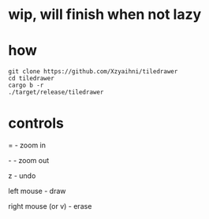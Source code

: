 # wip, will finish when not lazy

# how
```
git clone https://github.com/Xzyaihni/tiledrawer
cd tiledrawer
cargo b -r
./target/release/tiledrawer
```

# controls
= - zoom in

\- - zoom out

z - undo

left mouse - draw

right mouse (or v) - erase
